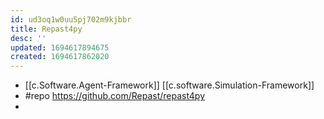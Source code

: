 ```yaml
---
id: ud3oq1w0uu5pj702m9kjbbr
title: Repast4py
desc: ''
updated: 1694617894675
created: 1694617862020
---
```


- [[c.Software.Agent-Framework]] [[c.software.Simulation-Framework]]
- #repo https://github.com/Repast/repast4py
- 